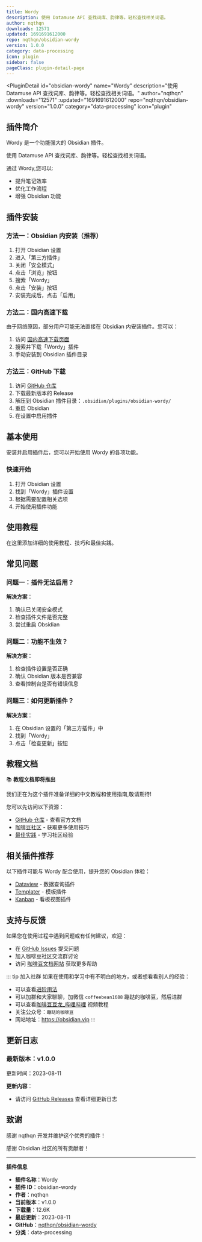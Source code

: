 ```yaml
---
title: Wordy
description: 使用 Datamuse API 查找词库、韵律等。轻松查找相关词语。
author: nqthqn
downloads: 12571
updated: 1691691612000
repo: nqthqn/obsidian-wordy
version: 1.0.0
category: data-processing
icon: plugin
sidebar: false
pageClass: plugin-detail-page
---
```


<PluginDetail
  id="obsidian-wordy"
  name="Wordy"
  description="使用 Datamuse API 查找词库、韵律等。轻松查找相关词语。"
  author="nqthqn"
  :downloads="12571"
  :updated="1691691612000"
  repo="nqthqn/obsidian-wordy"
  version="1.0.0"
  category="data-processing"
  icon="plugin"
>

<!-- AUTO_GENERATED_START -->
## 插件简介

Wordy 是一个功能强大的 Obsidian 插件。

使用 Datamuse API 查找词库、韵律等。轻松查找相关词语。

通过 Wordy,您可以:

- 提升笔记效率
- 优化工作流程
- 增强 Obsidian 功能

<!-- AUTO_GENERATED_END -->

<!-- AUTO_GENERATED_START -->
## 插件安装

### 方法一：Obsidian 内安装（推荐）

1. 打开 Obsidian 设置
2. 进入「第三方插件」
3. 关闭「安全模式」
4. 点击「浏览」按钮
5. 搜索「Wordy」
6. 点击「安装」按钮
7. 安装完成后，点击「启用」

### 方法二：国内高速下载

由于网络原因，部分用户可能无法直接在 Obsidian 内安装插件。您可以：

1. 访问 [国内高速下载页面](/zh/documentation/obsidian-plugins-download.html)
2. 搜索并下载「Wordy」插件
3. 手动安装到 Obsidian 插件目录

### 方法三：GitHub 下载

1. 访问 [GitHub 仓库](https://github.com/nqthqn/obsidian-wordy)
2. 下载最新版本的 Release
3. 解压到 Obsidian 插件目录：`.obsidian/plugins/obsidian-wordy/`
4. 重启 Obsidian
5. 在设置中启用插件

## 基本使用

安装并启用插件后，您可以开始使用 Wordy 的各项功能。

### 快速开始

1. 打开 Obsidian 设置
2. 找到「Wordy」插件设置
3. 根据需要配置相关选项
4. 开始使用插件功能

<!-- AUTO_GENERATED_END -->

<!-- CUSTOM_CONTENT_START:tutorial -->
## 使用教程

在这里添加详细的使用教程、技巧和最佳实践。

<!-- CUSTOM_CONTENT_END:tutorial -->

<!-- SHARED_CONTENT_START -->
## 常见问题

### 问题一：插件无法启用？

**解决方案**：
1. 确认已关闭安全模式
2. 检查插件文件是否完整
3. 尝试重启 Obsidian

### 问题二：功能不生效？

**解决方案**：
1. 检查插件设置是否正确
2. 确认 Obsidian 版本是否兼容
3. 查看控制台是否有错误信息

### 问题三：如何更新插件？

**解决方案**：
1. 在 Obsidian 设置的「第三方插件」中
2. 找到「Wordy」
3. 点击「检查更新」按钮

## 教程文档

📚 **教程文档即将推出**

我们正在为这个插件准备详细的中文教程和使用指南,敬请期待!

您可以先访问以下资源：
- [GitHub 仓库](https://github.com/nqthqn/obsidian-wordy) - 查看官方文档
- [咖啡豆社区](/zh/bases/) - 获取更多使用技巧
- [最佳实践](/zh/best-practices/) - 学习社区经验

## 相关插件推荐

以下插件可能与 Wordy 配合使用，提升您的 Obsidian 体验：

- [Dataview](/zh/plugins/dataview.html) - 数据查询插件
- [Templater](/zh/plugins/templater-obsidian.html) - 模板插件
- [Kanban](/zh/plugins/obsidian-kanban.html) - 看板视图插件

## 支持与反馈

如果您在使用过程中遇到问题或有任何建议，欢迎：

- 在 [GitHub Issues](https://github.com/nqthqn/obsidian-wordy/issues) 提交问题
- 加入咖啡豆社区交流群讨论
- 访问 [咖啡豆文档网站](https://obsidian.vip) 获取更多帮助

::: tip 加入社群
如果在使用和学习中有不明白的地方，或者想看看别人的经验：
- 可以查看[进阶用法](/zh/advanced)
- 可以加群和大家聊聊，加微信 `coffeebean1688` 蹦跶的咖啡豆，然后进群
- 可以查看[咖啡豆豆龙_哔哩哔哩](https://space.bilibili.com/618777356) 视频教程
- 关注公众号：`蹦跶的咖啡豆`
- 网站地址：https://obsidian.vip
:::
<!-- SHARED_CONTENT_END -->

<!-- AUTO_GENERATED_START -->
## 更新日志

### 最新版本：v1.0.0

更新时间：2023-08-11

**更新内容**：
- 请访问 [GitHub Releases](https://github.com/nqthqn/obsidian-wordy/releases) 查看详细更新日志

## 致谢

感谢 nqthqn 开发并维护这个优秀的插件！

感谢 Obsidian 社区的所有贡献者！

---

**插件信息**
- **插件名称**：Wordy
- **插件 ID**：obsidian-wordy
- **作者**：nqthqn
- **当前版本**：v1.0.0
- **下载量**：12.6K
- **最后更新**：2023-08-11
- **GitHub**：[nqthqn/obsidian-wordy](https://github.com/nqthqn/obsidian-wordy)
- **分类**：data-processing
<!-- AUTO_GENERATED_END -->

</PluginDetail>

